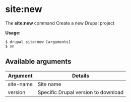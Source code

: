 # site:new
The **site:new** command Create a new Drupal project

**Usage:**
```
$ drupal site:new [arguments] 
$ sn  
```

## Available arguments
Argument | Details
---------|-------------
site-name | Site name
version | Specific Drupal version to download
